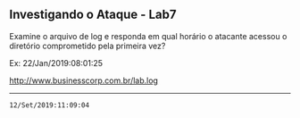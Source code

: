 ## Investigando o Ataque - Lab7
Examine o arquivo de log e responda em qual horário o atacante acessou o diretório comprometido pela primeira vez?

Ex: 22/Jan/2019:08:01:25

http://www.businesscorp.com.br/lab.log

---

```
12/Set/2019:11:09:04
```